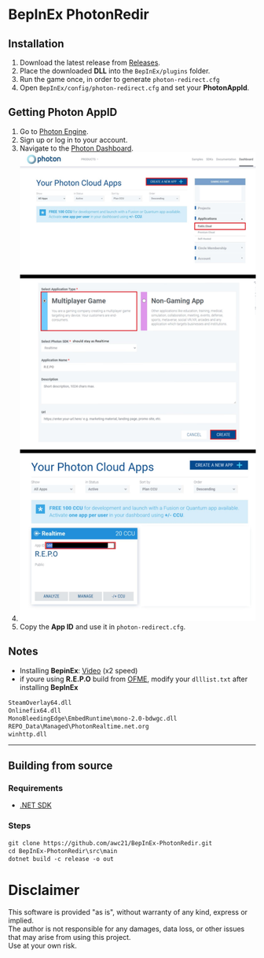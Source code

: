 # **BepInEx PhotonRedir**

## **Installation**
1. Download the latest release from [Releases](https://github.com/awc21/BepInEx-PhotonRedir/releases/latest).
2. Place the downloaded **DLL** into the `BepInEx/plugins` folder.
3. Run the game once, in order to generate `photon-redirect.cfg`
4. Open `BepInEx/config/photon-redirect.cfg` and set your **PhotonAppId**.

## **Getting Photon AppID**
1. Go to [Photon Engine](https://www.photonengine.com/).
2. Sign up or log in to your account.
3. Navigate to the [Photon Dashboard](https://dashboard.photonengine.com/).
4. ![dashboardguide](img/dashboard.jpg)
5. Copy the **App ID** and use it in `photon-redirect.cfg`.

## Notes
- Installing **BepinEx**: [Video](https://www.youtube.com/watch?v=Pe4ZNLyoEpw&t=35) (x2 speed)
- if youre using **R.E.P.O** build from [OFME](https://online-fix.me), modify your `dlllist.txt` after installing **BepInEx**
```
SteamOverlay64.dll
Onlinefix64.dll
MonoBleedingEdge\EmbedRuntime\mono-2.0-bdwgc.dll
REPO_Data\Managed\PhotonRealtime.net.org
winhttp.dll
```

---

## **Building from source**

### **Requirements**
- [.NET SDK](https://dotnet.microsoft.com/en-us/download)

### **Steps**
   ```
   git clone https://github.com/awc21/BepInEx-PhotonRedir.git
   cd BepInEx-PhotonRedir\src\main
   dotnet build -c release -o out
   ```
   
# Disclaimer
This software is provided "as is", without warranty of any kind, express or implied.  
The author is not responsible for any damages, data loss, or other issues that may arise from using this project.  
Use at your own risk.
